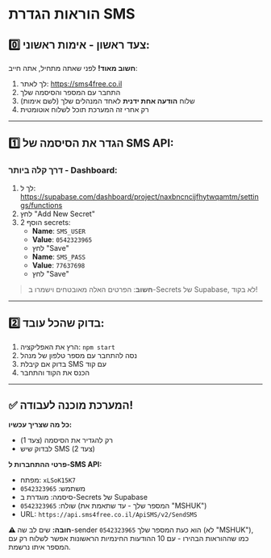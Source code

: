 # הוראות הגדרת SMS

## 0️⃣ צעד ראשון - אימות ראשוני:
**חשוב מאוד!** לפני שאתה מתחיל, אתה חייב:
1. לך לאתר: https://sms4free.co.il
2. התחבר עם המספר והסיסמה שלך
3. שלוח **הודעה אחת ידנית** לאחד המנהלים שלך (לשם אימות)
4. רק אחרי זה המערכת תוכל לשלוח אוטומטית

---

## 1️⃣ הגדר את הסיסמה של SMS API:

### דרך קלה ביותר - Dashboard:
1. לך ל: https://supabase.com/dashboard/project/naxbncncijfhytwqamtm/settings/functions
2. לחץ "Add New Secret"
3. הוסף 2 secrets:
   - **Name**: `SMS_USER`
   - **Value**: `0542323965`
   - לחץ "Save"
   - **Name**: `SMS_PASS`
   - **Value**: `77637698`
   - לחץ "Save"

> **חשוב**: הפרטים האלה מאובטחים וישמרו ב-Secrets של Supabase, לא בקוד!

---

## 2️⃣ בדוק שהכל עובד:
1. הרץ את האפליקציה: `npm start`
2. נסה להתחבר עם מספר טלפון של מנהל
3. בדוק אם קיבלת SMS עם קוד
4. הכנס את הקוד והתחבר

---

## ✅ המערכת מוכנה לעבודה!

**כל מה שצריך עכשיו:**
- רק להגדיר את הסיסמה (צעד 1)
- לבדוק שיש SMS (צעד 2)

**פרטי ההתחברות ל-SMS API:**
- מפתח: `xLSoK15K7`
- משתמש: `0542323965`
- סיסמה: מוגדרת ב-Secrets של Supabase
- שולח: `0542323965` (המספר שלך - עד שתאמת את "MSHUK")
- URL: `https://api.sms4free.co.il/ApiSMS/v2/SendSMS`

**⚠️ חובה:** שים לב שה-sender הוא כעת המספר שלך `0542323965` (לא "MSHUK"), כמו שההוראות הבהירו - עם 10 ההודעות החינמיות הראשונות אפשר לשלוח רק עם המספר איתו נרשמת.

